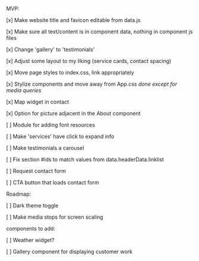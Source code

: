 MVP:

[x] Make website title and favicon editable from data.js

[x] Make sure all text/content is in component data, nothing in component js files

[x] Change 'gallery' to 'testimonials'

[x] Adjust some layout to my liking (service cards, contact spacing)

[x] Move page styles to index.css, link appropriately

[x] Stylize components and move away from App.css *done except for media queries*

[x] Map widget in contact 

[x] Option for picture adjacent in the About component

[ ] Module for adding font resources

[ ] Make 'services' have click to expand info

[ ] Make testimonials a carousel

[ ] Fix section #ids to match values from data.headerData.linklist

[ ] Request contact form

[ ] CTA button that loads contact form

Roadmap:

[ ] Dark theme toggle

[ ] Make media stops for screen scaling

components to add:

[ ] Weather widget?

[ ] Gallery component for displaying customer work